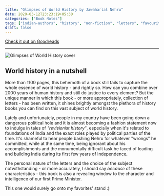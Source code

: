 ```yaml
---
title: "Glimpses of World History by Jawaharlal Nehru"
date: 2020-03-12T23:23:19+05:30
categories: ["Book Notes"]
tags: ["indian-authors", "history", "non-fiction", "letters", "favourites"]
draft: false
---
```


[Check it out on Goodreads](https://www.goodreads.com/review/show/2891482793)

------------------------------------

![Glimpses of World History cover](/images/world_history.webp "Glimpses of World History cover")

## World history in a nutshell

More than 1100 pages, this behemoth of a book still fails to capture the whole essence of world history - and rightly so. How can you combine over 2000 years of human history and still do justice to every element? But the unique manner in which this book - or more appropriately, collection of letters - has been written, it shines brightly amongst the plethora of history books you can find on this vast subject of world history.

Lately and unfortunately, people in my country have been going down a dangerous political hole and it is almost becoming a fashion statement now to indulge in tales of *"revisionist history"*, especially when it's related to foundations of India and the exact roles played by political parties of the time. It's shameful to hear people bashing Nehru for whatever "wrongs" he committed, while at the same time, being ignorant about his accomplishments and the monumentally difficult task he faced of leading and building India during its first few years of Independence.

The personal nature of the letters and the choice of the subject notwithstanding - or more accurately, I should say *because* of these characteristics - this book is also a revealing window to the character and intelligence of our first Prime Minister.

This one would surely go onto my favorites' stand :) 

